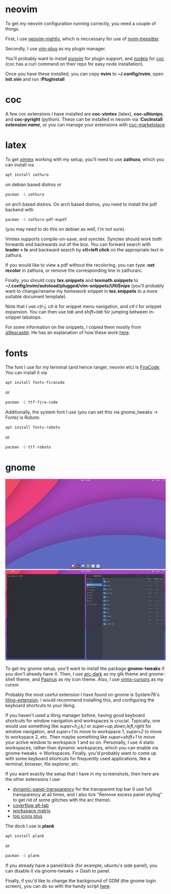 # neovim
To get my neovim configuration running correctly, you need a couple of things.

First, I use [neovim-nightly](https://github.com/neovim/neovim/releases/tag/nightly), which is neccessary for use of [nvim-treesitter](https://github.com/nvim-treesitter/nvim-treesitter).

Secondly, I use [vim-plug](https://github.com/junegunn/vim-plug) as my plugin manager.

You'll probably want to install [pynvim](https://github.com/neovim/pynvim) for plugin support, and [nodejs](https://nodejs.org/en/download/package-manager) for [coc](https://github.com/neoclide/coc.nvim/) (coc has a curl command on their repo for easy node installation).

Once you have these installed, you can copy **nvim** to **~/.config/nvim**, open **init.vim** and run **:PlugInstall**

# coc
A few coc extensions I have installed are **coc-vimtex** (latex), **coc-ultisnips**, and **coc-pyright** (python). These can be installed in neovim via **:CocInstall *extension name***, or you can manage your extensions with [coc-marketplace](https://github.com/fannheyward/coc-marketplace)

# latex
To get [vimtex](https://github.com/lervag/vimtex) working with my setup, you'll need to use **zathura**, which you can install via
```bash
apt install zathura
```
on debian based distros or 
```bash
pacman -S zathura
```
on arch based distros. On arch based distros, you need to install the pdf backend with 
```bash
pacman -S zathura-pdf-mupdf
```
(you may need to do this on debian as well, I'm not sure). 

Vimtex supports compile-on-save, and synctex. Synctex should work both forwards and backwards out of the box. You can forward search with **leader + lv** and backward search by **ctl+left click** on the appropriate text in zathura.

If you would like to view a pdf without the recoloring, you can type **:set recolor** in zathura, or remove the corresponding line in zathurarc.

Finally, you should copy **tex.snippets** and **texmath.snippets** to **~/.config/nvim/autoload/plugged/vim-snippets/UltiSnips** (you'll probably want to change/rename my *homework* snippet in **tex.snippets** to a more suitable document template).

Note that I use *ctl-j*, *ctl-k* for snippet menu navigation, and *ctl-l* for snippet expansion. You can then use *tab* and *shift+tab* for jumping between in-snippet tabstops.

For some information on the snippets, I copied them mostly from [gillescastel](https://github.com/gillescastel/latex-snippets "fillescastro"). He has an explanation of how these work [here](https://castel.dev/post/lecture-notes-1/).

# fonts
The font I use for my terminal (and hence ranger, neovim etc) is [FiraCode](https://github.com/tonsky/FiraCode). You can install it via
```bash
apt install fonts-firacode
```
or 
```bash
pacman -S ttf-fira-code
```
Additionally, the system font I use (you can set this via gnome_tweaks -> Fonts) is Roboto
```bash
apt install fonts-roboto
```
or 
```bash
pacman -S ttf-roboto
```
# gnome

![screenshot2](screenshot2.png?raw=true)
![screenshot1](screenshot1.png?raw=true)

To get my gnome setup, you'll want to install the package **gnome-tweaks** if you don't already have it. Then, I use [arc-dark](https://github.com/arc-design/arc-theme) as my gtk theme and gnome-shell theme, and [Papirus](https://github.com/PapirusDevelopmentTeam/papirus-icon-theme) as my icon theme. Also, I use [vimix-cursors](https://github.com/vinceliuice/Vimix-cursors) as my cursor.

Probably the most useful extension I have found on gnome is System76's [tiling-extension](https://github.com/pop-os/shell). I would recommend installing this, and configuring the keyboard shortcuts to your liking.

If you haven't used a tiling manager before, having good keyboard shortcuts for window navigation and workspaces is crucial. Typically, one would use something like *super+h,j,k,l* or *super+up,down,left,right* for window navigation, and *super+1* to move to workspace 1, *super+2* to move to workspace 2, etc. Then maybe something like *super+shift+1* to move your active window to workspace 1 and so on. Personally, I use 4 static workspaces, rather than dynamic workspaces, which you can enable via gnome-tweaks -> Workspaces. Finally, you'd probably want to come up with some keyboard shortcuts for frequently used applications, like a terminal, browser, file explorer, etc.

If you want exactly the setup that I have in my screenshots, then here are the other extensions I use:

- [dynamic-panel-transparency](https://extensions.gnome.org/extension/1011/dynamic-panel-transparency/) for the transparent top bar (I use full transparency at all times, and I also tick "Remove excess panel styling" to get rid of some glitches with the arc theme).
- [coverflow alt-tab](https://extensions.gnome.org/extension/97/coverflow-alt-tab/)
- [workspace matrix](https://extensions.gnome.org/extension/1485/workspace-matrix/)
- [top icons plus](https://extensions.gnome.org/extension/1031/topicons/)

The dock I use is **plank**
```bash
apt install plank
```
or
```bash
pacman -S plank
```
If you already have a panel/dock (for example, ubuntu's side panel), you can disable it via gnome-tweaks -> Dash to panel.

Finally, if you'd like to change the background of GDM (the gnome login screen), you can do so with the handy script [here](https://github.com/DimaZirix/fedora-gdm-wallpaper).
